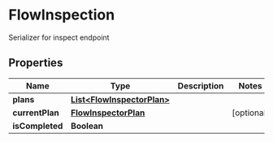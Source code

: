 

# FlowInspection

Serializer for inspect endpoint

## Properties

| Name | Type | Description | Notes |
|------------ | ------------- | ------------- | -------------|
|**plans** | [**List&lt;FlowInspectorPlan&gt;**](FlowInspectorPlan.md) |  |  |
|**currentPlan** | [**FlowInspectorPlan**](FlowInspectorPlan.md) |  |  [optional] |
|**isCompleted** | **Boolean** |  |  |



